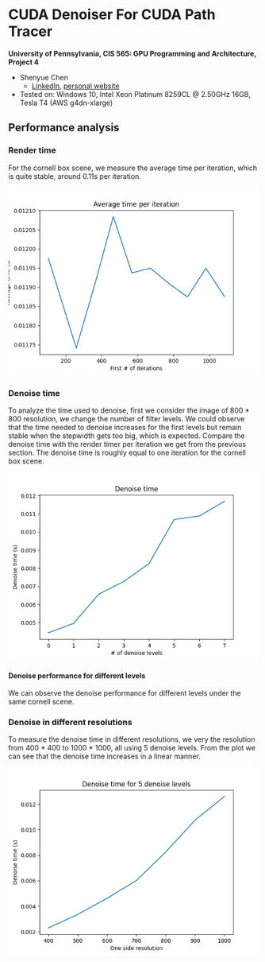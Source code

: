 CUDA Denoiser For CUDA Path Tracer
==================================

**University of Pennsylvania, CIS 565: GPU Programming and Architecture, Project 4**

* Shenyue Chen
  * [LinkedIn](https://www.linkedin.com/in/shenyue-chen-5b2728119/), [personal website](http://github.com/EvsChen)
* Tested on: Windows 10, Intel Xeon Platinum 8259CL @ 2.50GHz 16GB, Tesla T4 (AWS g4dn-xlarge)


## Performance analysis

### Render time 
For the cornell box scene, we measure the average time per iteration, which is quite stable, around 0.11s per iteration.
<p align="center">
<img src="./result/render_time.png" />
</p>

### Denoise time
To analyze the time used to denoise, first we consider the image of 800 * 800 resolution, we change the number of filter levels. We could observe that the time needed to denoise increases for the first levels but remain stable when the stepwidth gets too big, which is expected. Compare the denoise time with the render timer per iteration we get from the previous section. The denoise time is roughly equal to one iteration for the cornell box scene.
<p align="center">
<img src="./result/denoise_time.png" />
</p>

#### Denoise performance for different levels
We can observe the denoise performance for different levels under the same cornell scene.


### Denoise in different resolutions
To measure the denoise time in different resolutions, we very the resolution from 400 * 400 to 1000 * 1000, all using 5 denoise levels. From the plot we can see that the denoise time increases in a linear manner.
<p align="center">
<img src="./result/denoise_res_time.png" />
</p>



